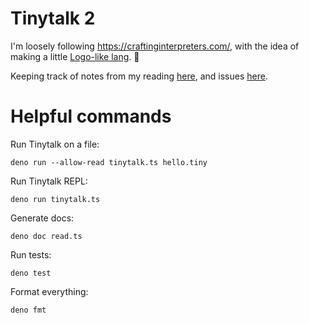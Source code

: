 # Tinytalk 2

I'm loosely following https://craftinginterpreters.com/, with the idea of making
a little [Logo-like lang](https://el.media.mit.edu/logo-foundation/what_is_logo/logo_programming.html). 🐢

Keeping track of notes from my reading [here](./notes.md), and issues [here](https://github.com/saoirse-zee/tinytalk-2/issues).

# Helpful commands

Run Tinytalk on a file:

```
deno run --allow-read tinytalk.ts hello.tiny
```

Run Tinytalk REPL:

```
deno run tinytalk.ts
```

Generate docs:

```
deno doc read.ts
```

Run tests:

```
deno test
```

Format everything:

```
deno fmt
```
